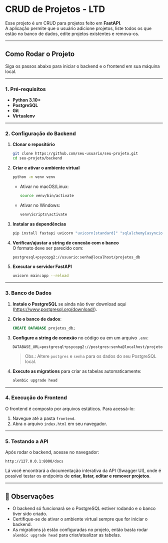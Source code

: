 # CRUD de Projetos - LTD  

Esse projeto é um CRUD para projetos feito em **FastAPI**.  
A aplicação permite que o usuário adicione projetos, liste todos os que estão no banco de dados, edite projetos existentes e remova-os.  

---

## Como Rodar o Projeto

Siga os passos abaixo para iniciar o backend e o frontend em sua máquina local.

---

### 1. Pré-requisitos

* **Python 3.10+**
* **PostgreSQL**
* **Git**
* **Virtualenv**

---

### 2. Configuração do Backend

1. **Clonar o repositório**
   ```bash
   git clone https://github.com/seu-usuario/seu-projeto.git
   cd seu-projeto/backend
   ```

2. **Criar e ativar o ambiente virtual**
   ```bash
   python -m venv venv
   ```
   - Ativar no macOS/Linux:
     ```bash
     source venv/bin/activate
     ```
   - Ativar no Windows:
     ```bash
     venv\Scripts\activate
     ```

3. **Instalar as dependências**
   ```bash
   pip install fastapi uvicorn "uvicorn[standard]" "sqlalchemy[asyncio]" "psycopg2-binary" "python-multipart" alembic
   ```

4. **Verificar/ajustar a string de conexão com o banco**  
   O formato deve ser parecido com:
   ```env
   postgresql+psycopg2://usuario:senha@localhost/projetos_db
   ```

5. **Executar o servidor FastAPI**
   ```bash
   uvicorn main:app --reload
   ```

---

### 3. Banco de Dados

1. **Instale o PostgreSQL** se ainda não tiver download aqui (https://www.postgresql.org/download/).

2. **Crie o banco de dados**:
   ```sql
   CREATE DATABASE projetos_db;
   ```

3. **Configure a string de conexão** no código ou em um arquivo `.env`:
   ```env
   DATABASE_URL=postgresql+psycopg2://postgres:senha@localhost/projetos_db
   ```
   > Obs.: Altere `postgres` e `senha` para os dados do seu PostgreSQL local.

4. **Execute as migrations** para criar as tabelas automaticamente:
   ```bash
   alembic upgrade head
   ```

---

### 4. Execução do Frontend

O frontend é composto por arquivos estáticos. Para acessá-lo:

1. Navegue até a pasta `frontend`.
2. Abra o arquivo `index.html` em seu navegador.

---

### 5. Testando a API

Após rodar o backend, acesse no navegador:
```
http://127.0.0.1:8000/docs
```
Lá você encontrará a documentação interativa da API (Swagger UI), onde é possível testar os endpoints de **criar, listar, editar e remover projetos**.

---

## 📌 Observações

- O backend só funcionará se o PostgreSQL estiver rodando e o banco tiver sido criado.  
- Certifique-se de ativar o ambiente virtual sempre que for iniciar o backend.  
- As migrations já estão configuradas no projeto, então basta rodar `alembic upgrade head` para criar/atualizar as tabelas.

